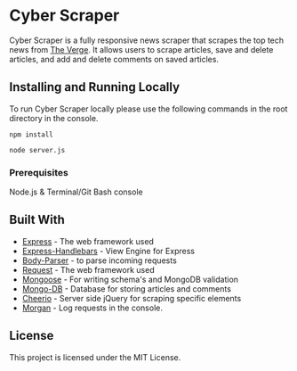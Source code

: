 # Cyber Scraper

Cyber Scraper is a fully responsive news scraper that scrapes the top tech news from <a href="https://www.theverge.com/tech">The Verge</a>.
It allows users to scrape articles, save and delete articles, and add and delete comments on saved articles.

## Installing and Running Locally

To run Cyber Scraper locally please use the following commands in the root directory in the console.

```
npm install

node server.js
```

### Prerequisites

Node.js &
Terminal/Git Bash console


## Built With

* [Express](http://expressjs.com/) - The web framework used
* [Express-Handlebars](https://github.com/ericf/express-handlebars) - View Engine for Express
* [Body-Parser](https://www.npmjs.com/package/body-parser) - to parse incoming requests
* [Request](http://www.dropwizard.io/1.0.2/docs/) - The web framework used
* [Mongoose](https://mongoosejs.com/) - For writing schema's and MongoDB validation
* [Mongo-DB](https://www.mongodb.com/) - Database for storing articles and comments
* [Cheerio](https://cheerio.js.org/) - Server side jQuery for scraping specific elements
* [Morgan](https://github.com/expressjs/morgan) - Log requests in the console.

## License

This project is licensed under the MIT License.

